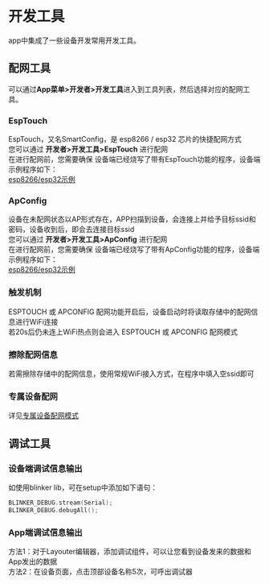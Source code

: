 # 开发工具  
app中集成了一些设备开发常用开发工具。

## 配网工具  
可以通过**App菜单>开发者>开发工具**进入到工具列表，然后选择对应的配网工具。  
### EspTouch  
EspTouch，又名SmartConfig，是 esp8266 / esp32 芯片的快捷配网方式  
您可以通过 **开发者>开发工具>EspTouch** 进行配网  
在进行配网前，您需要确保 设备端已经烧写了带有EspTouch功能的程序，设备端示例程序如下：  
[esp8266/esp32示例](https://github.com/blinker-iot/blinker-library/blob/master/examples/Blinker_ESPTOUCH/ESPTOUCH_WiFi/ESPTOUCH_WiFi.ino)  

### ApConfig  
设备在未配网状态以AP形式存在，APP扫描到设备，会连接上并给予目标ssid和密码，设备收到后，即会去连接目标ssid  
您可以通过 **开发者>开发工具>ApConfig** 进行配网  
在进行配网前，您需要确保 设备端已经烧写了带有ApConfig功能的程序，设备端示例程序如下：  
[esp8266/esp32示例](https://github.com/blinker-iot/blinker-library/blob/master/examples/Blinker_APCONFIG/APCONFIG_WiFi/APCONFIG_WiFi.ino)  

### 触发机制  
ESPTOUCH 或 APCONFIG 配网功能开启后，设备启动时将读取存储中的配网信息进行WiFi连接  
若20s后仍未连上WiFi热点则会进入 ESPTOUCH 或 APCONFIG 配网模式  

### 擦除配网信息  
若需擦除存储中的配网信息，使用常规WiFi接入方式，在程序中填入空ssid即可  

### 专属设备配网  
详见[专属设备配网模式](https://diandeng.tech/doc/config-mode)  

## 调试工具  
### 设备端调试信息输出  
如使用blinker lib，可在setup中添加如下语句：  
```c++
BLINKER_DEBUG.stream(Serial);
BLINKER_DEBUG.debugAll();
```
### App端调试信息输出  
方法1：对于Layouter编辑器，添加调试组件，可以让您看到设备发来的数据和App发出的数据  
方法2：在设备页面，点击顶部设备名称5次，可呼出调试器  